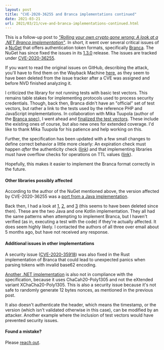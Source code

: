 ```yaml
---
layout: post
title: "CVE-2020-36255 and Branca implementations continued"
date: 2021-03-21
url: 2021/03/21/cve-and-branca-implementations-continued.html
---
```


This is a follow-up post to [*"Rolling your own crypto gone wrong: A look at a .NET Branca implementation"*](https://brycx.github.io/2020/08/22/a-look-at-a-branca-implementation.html). In short, it went over several critical issues of a [NuGet](https://www.nuget.org/packages/ScottBrady.IdentityModel/) that offers authentication token formats, specifically [Branca](https://branca.io/). The NuGet has since fixed the issues in its [1.3.0](https://github.com/scottbrady91/IdentityModel/releases/tag/1.3.0) release. The issues are tracked under [CVE-2020-36255](https://nvd.nist.gov/vuln/detail/CVE-2020-36255).

If you want to read the original issues on GitHub, describing the attack, you'll have to find them on the Wayback Machine [here](https://web.archive.org/web/20200930175842/https://github.com/scottbrady91/IdentityModel/issues?q=is%3Aissue+is%3Aclosed), as they seem to have been deleted from the issue tracker after a CVE was assigned and before NVD finished analyzing it.

I criticized the library for not running tests with basic test vectors. This remains table stakes for implementing protocols used to process security credentials. Though, back then, Branca didn't have an "official" set of test vectors, but rather a link to the tests used by the reference PHP and JavaScript implementations. In collaboration with Mika Tuupola (author of the [Branca spec](https://github.com/tuupola/branca-spec)), I went ahead and [finalized the test vectors](https://github.com/tuupola/branca-spec/pull/33). These include the existing ones of course, but also new ones for extended coverage. I'd like to thank Mika Tuupola for his patience and help working on this.

Further, the specification has been updated with a few small changes to define correct behavior a little more clearly: An expiration check must happen *after* the authenticity check ([link](https://github.com/tuupola/branca-spec/issues/28)) and that implementing libraries must have overflow checks for operations on TTL values ([link](https://github.com/tuupola/branca-spec/pull/34)).

Hopefully, this makes it easier to implement the Branca format correctly in the future.

#### Other libraries possibly affected

According to the author of the NuGet mentioned above, the version affected by CVE-2020-36255 was a [port from a Java implementation](https://github.com/scottbrady91/IdentityModel/issues/2#issuecomment-679290901).

Back then, I had a look at [1](https://github.com/petersamokhin/kbranca), [2](https://github.com/bjoernw/jbranca), and [3](https://github.com/Kowalski-IO/branca) (this seems to have been deleted since then). These are the two Java and one Kotlin implementation. They all had the same patterns when attempting to implement Branca, but I haven't verified (as in, executing a test with the code) if they're actually affected. It does seem highly likely. I contacted the authors of all three over email about 5 months ago, but have not received any response.


#### Additional issues in other implementations

A security issue ([CVE-2020-35918](https://nvd.nist.gov/vuln/detail/CVE-2020-35918)) was also fixed in the Rust implementation of Branca that could lead to unexpected panics when parsing tokens with invalid base62 encoding.

[Another .NET implementation](https://github.com/thangchung/branca-dotnet) is also not in compliance with the specification, because it uses ChaCah20-Poly1305 and not the eXtended variant XChaCha20-Poly1305. This is also a security issue because it's not safe to randomly generate 12 bytes nonces, as mentioned in the previous post.


It also doesn't authenticate the header, which means the timestamp, or the version (which isn't validated otherwise in this case), can be modified by an attacker. Another example where the inclusion of test vectors would have prevented security issues.

#### Found a mistake?
Please [reach out](https://brycx.github.io/contact/).